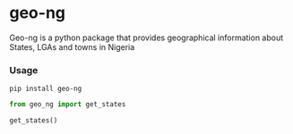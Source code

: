 # geo-ng

Geo-ng is a python package that provides geographical information about States, LGAs and towns in Nigeria

### Usage
`pip install geo-ng`

```py
from geo_ng import get_states

get_states()
```